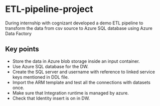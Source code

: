 # ETL-pipeline-project
During internship with cognizant developed a demo ETL pipeline to transform the data from csv source to Azure SQL database using Azure Data Factory

## Key points
- Store the data in Azure blob storage inside an input container.
- Use Azure SQL database for the DW.
- Create the SQL server and username with reference to linked service keys mentioned in DDL file.
- Import the ARM template and test all the connections with datasets once.
- Make sure that Integration runtime is managed by azure. 
- Check that Identity insert is on in DW.
